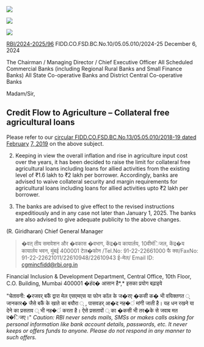 ![](_page_0_Picture_0.jpeg)

![](_page_0_Picture_1.jpeg)

![](_page_0_Picture_2.jpeg)

[RBI/2024-2025/96](https://www.rbi.org.in/Scripts/BS_CircularIndexDisplay.aspx?Id=12754) FIDD.CO.FSD.BC.No.10/05.05.010/2024-25 December 6, 2024

The Chairman / Managing Director / Chief Executive Officer All Scheduled Commercial Banks (including Regional Rural Banks and Small Finance Banks) All State Co-operative Banks and District Central Co-operative Banks

Madam/Sir,

## **Credit Flow to Agriculture – Collateral free agricultural loans**

Please refer to our [circular FIDD.CO.FSD.BC.No.13/05.05.010/2018-19 dated February](https://rbi.org.in/scripts/FS_Notification.aspx?Id=11469&fn=2754&Mode=0)  [7, 2019](https://rbi.org.in/scripts/FS_Notification.aspx?Id=11469&fn=2754&Mode=0) on the above subject.

2. Keeping in view the overall inflation and rise in agriculture input cost over the years, it has been decided to raise the limit for collateral free agricultural loans including loans for allied activities from the existing level of ₹1.6 lakh to ₹2 lakh per borrower. Accordingly, banks are advised to waive collateral security and margin requirements for agricultural loans including loans for allied activities upto ₹2 lakh per borrower.

3. The banks are advised to give effect to the revised instructions expeditiously and in any case not later than January 1, 2025. The banks are also advised to give adequate publicity to the above changes.

(R. Giridharan) Chief General Manager

> �वत् तीय समावेशन और �वकास �वभाग, केंद्र�य कायार्लय, 10वीमंिजल, केंद्र�य कायार्लय भवन, मुंबई 400001 टेल�फोन /Tel.No: 91-22-22661000 फै क्स/FaxNo: 91-22-22621011/22610948/22610943 ई-मेल/ Email ID: [cgmincfidd@rbi.org.in](mailto:cgmincfidd@rbi.org.in)

Financial Inclusion & Development Department, Central Office, 10th Floor, C.O. Building, Mumbai 400001 �हंद� आसान है*,* इसका प्रयोग बढ़ाइये

"चेतावनी: �रजवर् बकैं द्वारा मेल एसएमएस या फोन कॉल के ज�रए �कसी क� भी वयिक्तगत ् जानकार� जैसे बकैं के खाते का बयौरा ् , पासवडर् आ�द नह�ं मांगी जाती है। यह धन रखने या देने का प्रसताव ् भी नह�ं करता है। ऐसे प्रसतावों ् का �कसी भी तर�के से जवाब मत द�िजए।" *Caution: RBI never sends mails, SMSs or makes calls asking for personal information like bank account details, passwords, etc. It never keeps or offers funds to anyone. Please do not respond in any manner to such offers.*